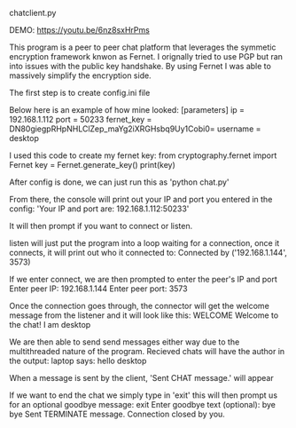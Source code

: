 chatclient.py

DEMO: https://youtu.be/6nz8sxHrPms

This program is a peer to peer chat platform that leverages the symmetic encryption framework knwon as Fernet. I orignally tried to use PGP but ran into issues with the public key handshake. By using Fernet I was able to massively simplify the encryption side.

The first step is to create config.ini file

Below here is an example of how mine looked:
    [parameters]
    ip = 192.168.1.112
    port = 50233
    fernet_key = DN80giegpRHpNHLClZep_maYg2iXRGHsbq9Uy1Cobi0=
    username = desktop

I used this code to create my fernet key:
    from cryptography.fernet import Fernet
    key = Fernet.generate_key()
    print(key)


After config is done, we can just run this as 'python chat.py'

From there, the console will print out your IP and port you entered in the config:
'Your IP and port are: 192.168.1.112:50233'

It will then prompt if you want to connect or listen.

listen will just put the program into a loop waiting for a connection, once it connects, it will print out who it connected to:
Connected by ('192.168.1.144', 3573)

If we enter connect, we are then prompted to enter the peer's IP and port
Enter peer IP: 192.168.1.144
Enter peer port: 3573

Once the connection goes through, the connector will get the welcome message from the listener and it will look like this:
WELCOME Welcome to the chat! I am desktop

We are then able to send send messages either way due to the multithreaded nature of the program. Recieved chats will have the author in the output:
laptop says: hello desktop

When a message is sent by the client, 'Sent CHAT message.' will appear

If we want to end the chat we simply type in 'exit' this will then prompt us for an optional goodbye message:
exit
Enter goodbye text (optional): bye bye
Sent TERMINATE message.
Connection closed by you.
